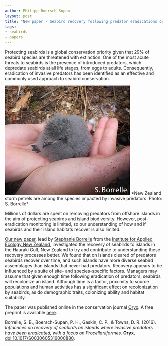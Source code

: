 ```yaml
---
author: Philipp Boersch-Supan
layout: post
title: "New paper - Seabird recovery following predator eradications on islands"
tags:
- seabirds
- papers
---
```


Protecting seabirds is a global conservation priority given that 29% of seabird species are threatened with extinction. One of the most acute threats to seabirds is the presence of introduced predators, which depredate seabirds at all life stages, from eggs to adults. Consequently, eradication of invasive predators has been identified as an effective and commonly used approach to seabird conservation. 

<img src="/public/images/NZ_storm_petrel_chick_SBB.jpg" alt="New Zealand storm petrel chick">  
*New Zealand storm petrels are among the species impacted by invasive predators. Photo: S. Borrelle*

Millions of dollars are spent on removing predators from offshore islands in the aim of protecting seabirds and island biodiversity. However, post-eradication monitoring is limited, so our understanding of how and if seabirds and their island habitats recover is also limited. 

[Our new paper](https://doi.org/10.1017/S0030605316000880), lead by [Stephanie Borrelle](https://stephborrelle.wordpress.com/) from the [Institute for Applied Ecology New Zealand](https://aenz.aut.ac.nz/), investigated the recovery of seabirds to islands in the Hauraki Gulf, New Zealand to try and contribute to understanding these recovery processes better. We found that on islands cleared of predators seabirds recover over time, and such islands have more diverse seabird assemblages than islands that never had predators. Recovery appears to be influenced by a suite of site- and species-specific factors. Managers may assume that given enough time following eradication of predators, seabirds will recolonize an island. Although time is a factor, proximity to source populations and human activities has a significant effect on recolonization by seabirds, as do demographic traits, colonizing ability and habitat suitability.

The paper was published online in the conservation journal [Oryx](https://doi.org/10.1017/S0030605316000880). A free preprint is available [here](http://pboesu.github.io/public/Borrelle_et_al_2016_prepress.pdf).

Borrelle, S. B., Boersch-Supan, P. H., Gaskin, C. P., & Towns, D. R. (2016). *Influences on recovery of seabirds on islands where invasive predators have been eradicated, with a focus on Procellariiformes*. **Oryx**, [doi:10.1017/S0030605316000880](https://doi.org/10.1017/S0030605316000880).

